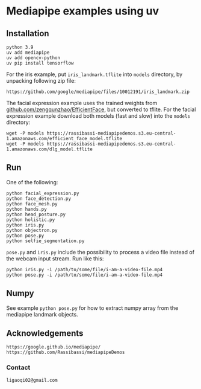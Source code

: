 # Mediapipe examples using uv

## Installation

```
python 3.9
uv add mediapipe
uv add opencv-python
uv pip install tensorflow
```

For the iris example, put `iris_landmark.tflite` into `models` directory, by unpacking following zip file:
```
https://github.com/google/mediapipe/files/10012191/iris_landmark.zip
```

The facial expression example uses the trained weights from [github.com/zengqunzhao/EfficientFace](https://github.com/zengqunzhao/EfficientFace), but converted to tflite.
For the facial expression example download both models (fast and slow) into the `models` directory:

```
wget -P models https://rassibassi-mediapipedemos.s3.eu-central-1.amazonaws.com/efficient_face_model.tflite
wget -P models https://rassibassi-mediapipedemos.s3.eu-central-1.amazonaws.com/dlg_model.tflite
```

## Run

One of the following:

```
python facial_expression.py
python face_detection.py
python face_mesh.py
python hands.py
python head_posture.py
python holistic.py
python iris.py
python objectron.py
python pose.py
python selfie_segmentation.py
```

`pose.py` and `iris.py` include the possibility to process a video file instead of the webcam input stream. Run like this:

```
python iris.py -i /path/to/some/file/i-am-a-video-file.mp4
python pose.py -i /path/to/some/file/i-am-a-video-file.mp4
```

## Numpy

See example `python pose.py` for how to extract numpy array from the mediapipe landmark objects.

## Acknowledgements
```
https://google.github.io/mediapipe/
https://github.com/Rassibassi/mediapipeDemos
```

### Contact
```
ligaoqi02@gmail.com
```

